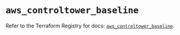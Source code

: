 # `aws_controltower_baseline`

Refer to the Terraform Registry for docs: [`aws_controltower_baseline`](https://registry.terraform.io/providers/hashicorp/aws/6.16.0/docs/resources/controltower_baseline).
